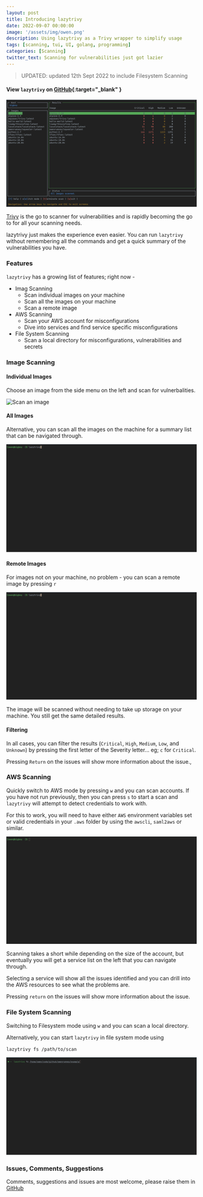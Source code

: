 ```yaml
---
layout: post
title: Introducing lazytrivy
date: 2022-09-07 00:00:00
image: '/assets/img/owen.png'
description: Using lazytrivy as a Trivy wrapper to simplify usage
tags: [scanning, tui, UI, golang, programming]
categories: [Scanning]
twitter_text: Scanning for vulnerabilities just got lazier
---
```


> UPDATED: updated 12th Sept 2022 to include Filesystem Scanning

#### View `lazytrivy` on [GitHub](https://github.com/owenrumney/lazytrivy){:target="_blank" }

![lazytrivy](https://github.com/owenrumney/lazytrivy/blob/master/.github/images/scan_all.png?raw=true)

[Trivy](https://trivy.dev) is the go to scanner for vulnerabilities and is rapidly becoming the go to for all your scanning needs.

lazytrivy just makes the experience even easier. You can run `lazytrivy` without remembering all the commands and get a quick summary of the vulnerabilities you have.

### Features

`lazytrivy` has a growing list of features; right now -

- Imag Scanning
  - Scan individual images on your machine
  - Scan all the images on your machine
  - Scan a remote image
- AWS Scanning
  - Scan your AWS account for misconfigurations
  - Dive into services and find service specific misconfigurations
- File System Scanning
  - Scan a local directory for misconfigurations, vulnerabilities and secrets

### Image Scanning

#### Individual Images

Choose an image from the side menu on the left and scan for vulnerbalities. 

![Scan an image](https://github.com/owenrumney/lazytrivy/blob/master/.github/images/scan_individual_images.gif?raw=true)


#### All Images

Alternative, you can scan all the images on the machine for a summary list that can be navigated through.

![All Image Scanning](https://github.com/owenrumney/lazytrivy/blob/master/.github/images/scan_all_images.gif?raw=true)


#### Remote Images

For images not on your machine, no problem - you can scan a remote image by pressing `r`

![Remote Image scanning](https://github.com/owenrumney/lazytrivy/blob/master/.github/images/scan_remote_image.gif?raw=true)

The image will be scanned without needing to take up storage on your machine. You still get the same detailed results.

#### Filtering 

In all cases, you can filter the results (`Critical`, `High`, `Medium`, `Low`, and `Unknown`) by pressing the first letter of the Severity letter... eg; `c` for `Critical`.

Pressing `Return` on the issues will show more information about the issue.,

### AWS Scanning

Quickly switch to AWS mode by pressing `w` and you can scan accounts. If you have not run previously, then you can press `s` to start a scan and `lazytrivy` will attempt to detect credentials to work with.

For this to work, you will need to have either `AWS` environment variables set or valid credentials in your `.aws` folder by using the `awscli`, `saml2aws` or similar.

![Scanning AWS](https://github.com/owenrumney/lazytrivy/blob/master/.github/images/scan_aws_account.gif?raw=true)

Scanning takes a short while depending on the size of the account, but eventually you will get a service list on the left that you can navigate through.

Selecting a service will show all the issues identified and you can drill into the AWS resources to see what the problems are.

Pressing `return` on the issues will show more information about the issue.

### File System Scanning

Switching to Filesystem mode using `w` and you can scan a local directory. 

Alternatively, you can start `lazytrivy` in file system mode using

```bash
lazytrivy fs /path/to/scan
```

![Scanning File System](https://github.com/owenrumney/lazytrivy/blob/master/.github/images/scan_filesystem.gif?raw=true)


### Issues, Comments, Suggestions

Comments, suggestions and issues are most welcome, please raise them in [GitHub](https://github.com/owenrumney/lazytrivy/issues)






